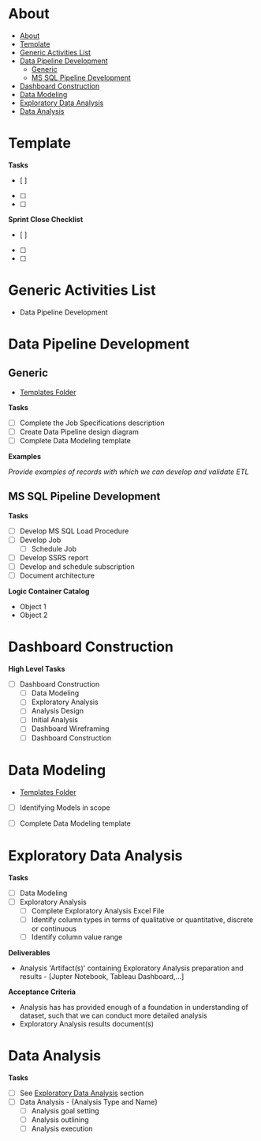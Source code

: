 # About

- [About](#about)
- [Template](#template)
- [Generic Activities List](#generic-activities-list)
- [Data Pipeline Development](#data-pipeline-development)
	- [Generic](#generic)
	- [MS SQL Pipeline Development](#ms-sql-pipeline-development)
- [Dashboard Construction](#dashboard-construction)
- [Data Modeling](#data-modeling)
- [Exploratory Data Analysis](#exploratory-data-analysis)
- [Data Analysis](#data-analysis)


# Template

__Tasks__
- [ ] 
- [ ] 
- [ ] 

__Sprint Close Checklist__
- [ ] 
- [ ] 
- [ ] 

# Generic Activities List

- Data Pipeline Development

# Data Pipeline Development

## Generic

- [Templates Folder](./Data%20Pipeline%20Design/)

__Tasks__
- [ ] Complete the Job Specifications description
- [ ] Create Data Pipeline design diagram
- [ ] Complete Data Modeling template

__Examples__

*Provide examples of records with which we can develop and validate ETL*

## MS SQL Pipeline Development

__Tasks__
- [ ] Develop MS SQL Load Procedure 
- [ ] Develop Job
  - [ ] Schedule Job
- [ ] Develop SSRS report 
- [ ] Develop and schedule subscription
- [ ] Document architecture

__Logic Container Catalog__
 - Object 1
 - Object 2


# Dashboard Construction

__High Level Tasks__
- [ ] Dashboard Construction
  - [ ] Data Modeling
  - [ ] Exploratory Analysis
  - [ ] Analysis Design
  - [ ] Initial Analysis
  - [ ] Dashboard Wireframing
  - [ ] Dashboard Construction

<!-- 
Additional Context:

- The 'Initial Analysis' portion (with results captured in PowerPoint) informs how the Dashboard User Interface should flow
-->


# Data Modeling

- [Templates Folder](./Data%20Modeling/)

- [ ] Identifying Models in scope
- [ ] Complete Data Modeling template


# Exploratory Data Analysis

__Tasks__
- [ ] Data Modeling
- [ ] Exploratory Analysis
    - [ ] Complete Exploratory Analysis Excel File
    - [ ] Identify column types in terms of qualitative or quantitative, discrete or continuous
    - [ ] Identify column value range

__Deliverables__

- Analysis 'Artifact(s)' containing Exploratory Analysis preparation and results - [Jupter Notebook, Tableau Dashboard,...]

__Acceptance Criteria__

- Analysis has has provided enough of a foundation in understanding of dataset, such that we can conduct more detailed analysis
- Exploratory Analysis results document(s)

# Data Analysis

__Tasks__
- [ ] See [Exploratory Data Analysis](#exploratory-data-analysis) section 
- [ ] Data Analysis - {Analysis Type and Name}
  - [ ] Analysis goal setting
  - [ ] Analysis outlining
  - [ ] Analysis execution 
